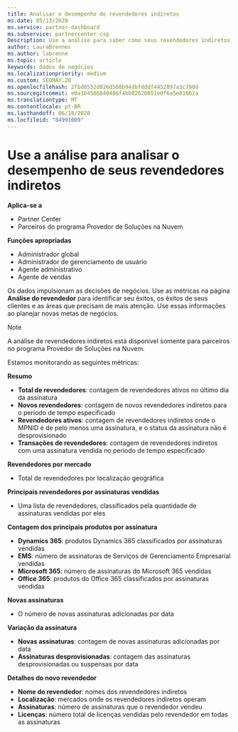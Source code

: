 ```yaml
---
title: Analisar o desempenho de revendedores indiretos
ms.date: 05/13/2020
ms.service: partner-dashboard
ms.subservice: partnercenter-csp
Description: Use a análise para saber como seus revendedores indiretos estão fazendo, ambos os sucessos e as áreas que podem precisar de mais atenção.
author: LauraBrenner
ms.author: labrenne
ms.topic: article
keywords: dados de negócios
ms.localizationpriority: medium
ms.custom: SEOMAY.20
ms.openlocfilehash: 2fbd8552d026d568b94dbfdddf4452897a3c790d
ms.sourcegitcommit: e0a1b4506840486f4bb82620051e0f6a5e81662a
ms.translationtype: MT
ms.contentlocale: pt-BR
ms.lasthandoff: 06/18/2020
ms.locfileid: "84991009"
---
```

# <a name="use-analytics-to-analyze-performance-of-your-indirect-resellers"></a>Use a análise para analisar o desempenho de seus revendedores indiretos

**Aplica-se a**

- Partner Center
- Parceiros do programa Provedor de Soluções na Nuvem

**Funções apropriadas**

- Administrador global
- Administrador de gerenciamento de usuário
- Agente administrativo
- Agente de vendas

Os dados impulsionam as decisões de negócios. Use as métricas na página **Análise do revendedor** para identificar seu êxitos, os êxitos de seus clientes e as áreas que precisam de mais atenção. Use essas informações ao planejar novas metas de negócios.

> [!NOTE]
> A análise de revendedores indiretos está disponível somente para parceiros no programa Provedor de Soluções na Nuvem.

Estamos monitorando as seguintes métricas:

**Resumo**  
 - **Total de revendedores**: contagem de revendedores ativos no último dia da assinatura  
 - **Novos revendedores**: contagem de novos revendedores indiretos para o período de tempo especificado  
 - **Revendedores ativos**: contagem de revendedores indiretos onde o MPNID é de pelo menos uma assinatura, e o status da assinatura não é desprovisionado  
 - **Transações de revendedores**: contagem de revendedores indiretos com uma assinatura vendida no período de tempo especificado  

**Revendedores por mercado**  
 - Total de revendedores por localização geográfica  

**Principais revendedores por assinaturas vendidas**
 - Uma lista de revendedores, classificados pela quantidade de assinaturas vendidas por eles  

**Contagem dos principais produtos por assinatura**  
 - **Dynamics 365**: produtos Dynamics 365 classificados por assinaturas vendidas  
 - **EMS**: número de assinaturas de Serviços de Gerenciamento Empresarial vendidas  
 - **Microsoft 365**: número de assinaturas do Microsoft 365 vendidas  
 - **Office 365**: produtos do Office 365 classificados por assinaturas vendidas  

**Novas assinaturas**  
 - O número de novas assinaturas adicionadas por data  

**Variação da assinatura**  
 - **Novas assinaturas**: contagem de novas assinaturas adicionadas por data  
 - **Assinaturas desprovisionadas**: contagem das assinaturas desprovisionadas ou suspensas por data  

**Detalhes do novo revendedor**  
 - **Nome do revendedor**: nomes dos revendedores indiretos  
 - **Localização**: mercados onde os revendedores indiretos operam  
 - **Assinaturas**: número de assinaturas que o revendedor vendeu  
 - **Licenças**: número total de licenças vendidas pelo revendedor em todas as assinaturas  
  
  